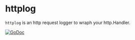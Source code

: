 # httplog
`httplog` is an http request logger to wraph your http.Handler.

[![GoDoc](https://godoc.org/github.com/crhntr/httplog?status.svg)](https://godoc.org/github.com/crhntr/httplog)

